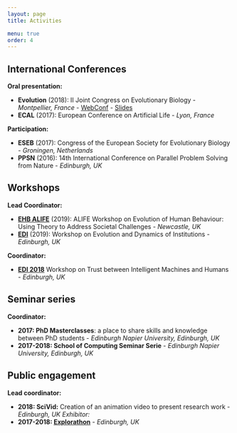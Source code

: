 ```yaml
---
layout: page
title: Activities

menu: true
order: 4
---
```


## International Conferences

**Oral presentation:**
- **Evolution** (2018): II Joint Congress on Evolutionary Biology - *Montpellier, France* - [WebConf](https://programme.europa-organisation.com/slides/programme_jointCongressEvolBiology-2018/webconf/1051_21082018_1420_joffrecd_Cedric_Perret_2178/index.html) - [Slides](https://programme.europa-organisation.com/slides/programme_jointCongressEvolBiology-2018/slides/1051_21082018_1420_joffrecd_Cedric_Perret_2178/1051_21082018_1420_joffrecd_Cedric_Perret_926_wmk.pdf)
- **ECAL** (2017): European Conference on Artificial Life - *Lyon, France*

**Participation:**
- **ESEB** (2017): Congress of the European Society for Evolutionary Biology - *Groningen, Netherlands*
- **PPSN** (2016): 14th International Conference on Parallel Problem Solving from Nature - *Edinburgh, UK*

## Workshops
**Lead Coordinator:**
- **[EHB ALIFE](https://ehbalife.github.io)** (2019): ALIFE Workshop on Evolution of Human Behaviour: Using Theory to Address Societal Challenges - *Newcastle, UK*
- **[EDI](https://edi2019.github.io)** (2019): Workshop on Evolution and Dynamics of Institutions - *Edinburgh, UK*

**Coordinator:**
- **[EDI 2018](https://tim2018.wordpress.com/)** Workshop on Trust between Intelligent Machines and Humans - *Edinburgh, UK*


## Seminar series
**Coordinator:**
- **2017: PhD Masterclasses**: a place to share skills and knowledge between PhD students - *Edinburgh Napier University, Edinburgh, UK*
- **2017-2018: School of Computing Seminar Serie** - *Edinburgh Napier University, Edinburgh, UK*

## Public engagement
**Lead coordinator:**
- **2018: SciVid:** Creation of an animation video to present research work - *Edinburgh, UK*
**Exhibitor*:*
- **2017-2018: [Explorathon](http://www.explorathon.co.uk/edinburgh/)** - *Edinburgh, UK*


